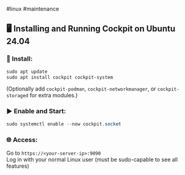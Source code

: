 #linux #maintenance 

## 🖥️ Installing and Running Cockpit on Ubuntu 24.04

### 🔧 Install:


``` powershell
sudo apt update 
sudo apt install cockpit cockpit-system
```

(Optionally add `cockpit-podman`, `cockpit-networkmanager`, or `cockpit-storaged` for extra modules.)

### ▶️ Enable and Start:

``` powershell
sudo systemctl enable --now cockpit.socket
```

### 🌐 Access:

Go to `https://<your-server-ip>:9090`  
Log in with your normal Linux user (must be sudo-capable to see all features)